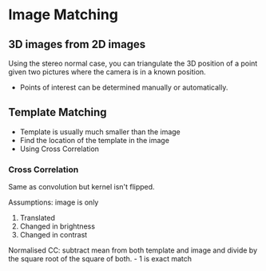 # Image Matching

## 3D images from 2D images

Using the stereo normal case, you can triangulate the 3D position of a point given two pictures where the camera is in a known position.

- Points of interest can be determined manually or automatically.

## Template Matching

- Template is usually much smaller than the image
- Find the location of the template in the image
- Using Cross Correlation

### Cross Correlation

Same as convolution but kernel isn't flipped.

Assumptions: image is only
1. Translated
2. Changed in brightness
3. Changed in contrast

Normalised CC: subtract mean from both template and image and divide by the square root of the square of both.
    - 1 is exact match

    